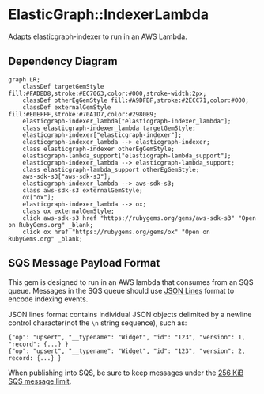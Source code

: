 # ElasticGraph::IndexerLambda

Adapts elasticgraph-indexer to run in an AWS Lambda.

## Dependency Diagram

```mermaid
graph LR;
    classDef targetGemStyle fill:#FADBD8,stroke:#EC7063,color:#000,stroke-width:2px;
    classDef otherEgGemStyle fill:#A9DFBF,stroke:#2ECC71,color:#000;
    classDef externalGemStyle fill:#E0EFFF,stroke:#70A1D7,color:#2980B9;
    elasticgraph-indexer_lambda["elasticgraph-indexer_lambda"];
    class elasticgraph-indexer_lambda targetGemStyle;
    elasticgraph-indexer["elasticgraph-indexer"];
    elasticgraph-indexer_lambda --> elasticgraph-indexer;
    class elasticgraph-indexer otherEgGemStyle;
    elasticgraph-lambda_support["elasticgraph-lambda_support"];
    elasticgraph-indexer_lambda --> elasticgraph-lambda_support;
    class elasticgraph-lambda_support otherEgGemStyle;
    aws-sdk-s3["aws-sdk-s3"];
    elasticgraph-indexer_lambda --> aws-sdk-s3;
    class aws-sdk-s3 externalGemStyle;
    ox["ox"];
    elasticgraph-indexer_lambda --> ox;
    class ox externalGemStyle;
    click aws-sdk-s3 href "https://rubygems.org/gems/aws-sdk-s3" "Open on RubyGems.org" _blank;
    click ox href "https://rubygems.org/gems/ox" "Open on RubyGems.org" _blank;
```

## SQS Message Payload Format

This gem is designed to run in an AWS lambda that consumes from an SQS queue. Messages in the SQS queue should use
[JSON Lines](http://jsonlines.org/) format to encode indexing events.

JSON lines format contains individual JSON objects
delimited by a newline control character(not the `\n` string sequence), such as:

```
{"op": "upsert", "__typename": "Widget", "id": "123", "version": 1, "record": {...} }
{"op": "upsert", "__typename": "Widget", "id": "123", "version": 2, record: {...} }
```

When publishing into SQS, be sure to keep messages under the [256 KiB SQS message limit](https://docs.aws.amazon.com/AWSSimpleQueueService/latest/SQSDeveloperGuide/quotas-messages.html).

